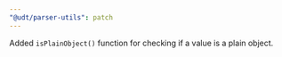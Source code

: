 ```yaml
---
"@udt/parser-utils": patch
---
```


Added `isPlainObject()` function for checking if a value is a plain object.
